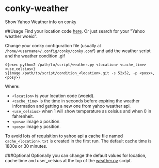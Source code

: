 # conky-weather
Show Yahoo Weather info on conky

##Usage
Find your location code [here](http://woeid.rosselliot.co.nz/). Or just search for your "Yahoo weather woeid".

Change your conky configuration file (usually at `/home/<username>/.config/conky/conky.conf`) and add the weather script and the weather condition .gif

```
${exec python2 /path/to/script/weather.py <location> <cache_time> <use_celsius>}
${image /path/to/script/condition_<location>.git -s 52x52, -p <posx>,<posy>}
```

Where:
- `<location>` is your location code (woeid).
- `<cache_time>` is the time in seconds before expiring the weather information and getting a new one from yahoo weather api.
- `<use_celsius>` when 1 will show temperature as celsius and when 0 in fahrenheit.
- `<posx>` image x position.
- `<posy>` image y position.

To avoid lots of requisition to yahoo api a cache file named `cache_<location>.txt` is created in the first run. The default cache time is 1800s or 30 minutes.

###Optional
Optionally you can change the default values for location, cache time and user_celsius at the top of the [weather.py]() script.
